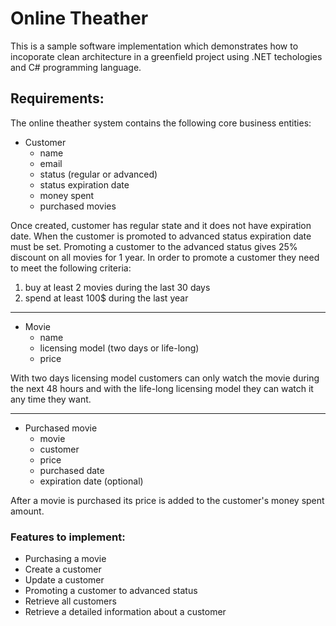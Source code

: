 # Online Theather

This is a sample software implementation which demonstrates how to
incoporate clean architecture in a greenfield project using .NET
techologies and C# programming language.

## Requirements:

The online theather system contains the following core business
entities:

* Customer
  * name
  * email
  * status (regular or advanced)
  * status expiration date
  * money spent
  * purchased movies

Once created, customer has regular state and it does not have
expiration date. When the customer is promoted to advanced status
expiration date must be set. Promoting a customer to the advanced
status gives 25% discount on all movies for 1 year. In order to
promote a customer they need to meet the following criteria:

1. buy at least 2 movies during the last 30 days
2. spend at least 100$ during the last year

---

* Movie
  * name
  * licensing model (two days or life-long)
  * price

With two days licensing model customers can only watch the movie
during the next 48 hours and with the life-long licensing model
they can watch it any time they want.

---

* Purchased movie
  * movie
  * customer
  * price
  * purchased date
  * expiration date (optional)

After a movie is purchased its price is added to the customer's
money spent amount.

### Features to implement:

* Purchasing a movie
* Create a customer
* Update a customer
* Promoting a customer to advanced status
* Retrieve all customers
* Retrieve a detailed information about a customer
